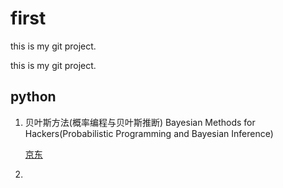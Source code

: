# first

this is my git project.

this is my git project.

## python

1. 贝叶斯方法(概率编程与贝叶斯推断) Bayesian Methods for Hackers(Probabilistic Programming and Bayesian Inference)

    [京东](http://union-click.jd.com/jdc?type=union&p=AhMHXBpbFQQbB2Ubax0GFgdcHlkVCyIHVR1dEgcRAVESXiVGTV8LRABXMktCEFpQCxxKQgFHRE5XDVULR0UVAhQBUh5YEwYbAkpCHklfIgJUGwkdBREFVxtZQgdBBFBIXx0LRwIHEg4cVxUAV0lSJQITB1MSXxMDGgJlG1oUAxEPURxcFDIiZicrGnsCFgJRH14lMhIDVxtYFwcVAVMcUxwyIjdUK2slMg==&t=W1dCFBBFC1pXUwkEAEAdQFkJBVsVBBQAUBhdEQsXGAxeB0g=&e=)

2. 


